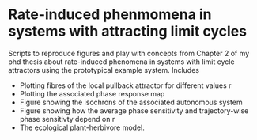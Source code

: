 # Rate-induced phenmomena in systems with attracting limit cycles
Scripts to reproduce figures and play with concepts from Chapter 2 of my phd thesis about rate-induced phenomena in systems with limit cycle attractors using the prototypical example system. Includes
- Plotting fibres of the local pullback attractor for different values r
- Plotting the associated phase response map 
- Figure showing the isochrons of the associated autonomous system
- Figure showing how the average phase sensitivity and trajectory-wise phase sensitivty depend on r
- The ecological plant-herbivore model.
 
